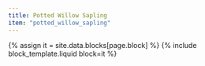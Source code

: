 ```yaml
---
title: Potted Willow Sapling
item: "potted_willow_sapling"
---
```


{% assign it = site.data.blocks[page.block] %}
{% include block_template.liquid block=it %}


